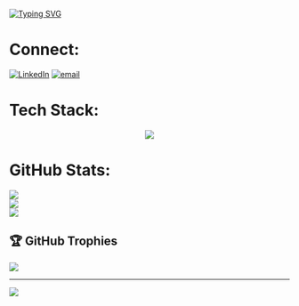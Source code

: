 [![Typing SVG](https://readme-typing-svg.demolab.com?font=Fira+Code&pause=1000&color=8E17C4&width=435&lines=Hello+%F0%9F%A4%9D+I'm+Atif)](https://git.io/typing-svg)

# Connect:
[![LinkedIn](https://skillicons.dev/icons?i=linkedin)](https://www.linkedin.com/in/mohammed-atif-113b95353/)
[![email](https://skillicons.dev/icons?i=gmail)](mailto:mohdatif.contact@gmail.com)

# Tech Stack:

<p align="center">
  <a href="https://skillicons.dev">
    <img src="https://skillicons.dev/icons?i=git,python,js,react,html,css,figma" />
  </a>
</p>

# GitHub Stats:
![](https://github-readme-stats.vercel.app/api?username=atif09&theme=blue_navy&hide_border=false&include_all_commits=false&count_private=false)<br/>
![](https://nirzak-streak-stats.vercel.app/?user=atif09&theme=blue_navy&hide_border=false)<br/>
![](https://github-readme-stats.vercel.app/api/top-langs/?username=atif09&theme=blue_navy&hide_border=false&include_all_commits=false&count_private=false&layout=compact)

## 🏆 GitHub Trophies
![](https://github-profile-trophy.vercel.app/?username=atif09&theme=radical&no-frame=false&no-bg=true&margin-w=4)

---
[![](https://visitcount.itsvg.in/api?id=atif09&icon=0&color=0)](https://visitcount.itsvg.in)

<!-- Proudly created with GPRM ( https://gprm.itsvg.in ) -->
